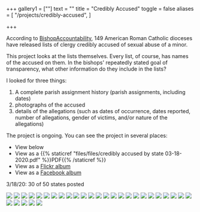 +++
gallery1 = [""]
text = ""
title = "Credibly Accused"
toggle = false
aliases = [
    "/projects/credibly-accused",
]

+++

According to [BishopAccountability](bishopaccountability.org), 149 American Roman Catholic dioceses have released lists of clergy credibly accused of sexual abuse of a minor. 

This project looks at the lists themselves. Every list, of course, has names of the accused on them. In the bishops' repeatedly stated goal of transparency, what other information do they include in the lists? 

I looked for three things: 
1) A complete parish assignment history (parish assignments, including dates)
2) photographs of the accused
3) details of the allegations (such as dates of occurrence, dates reported, number of allegations, gender of victims, and/or nature of the allegations)

The project is ongoing. You can see the project in several places:
* View below
* View as a {{% staticref "files/files/credibly accused by state 03-18-2020.pdf" %}}PDF{{% /staticref %}}
* View as a [Flickr album](https://www.flickr.com/photos/186519630@N06/albums/72157712699057908)
* View as a [Facebook album](https://www.facebook.com/pg/SharonKabel2/photos/?tab=album&album_id=2409345026043319)

3/18/20: 30 of 50 states posted

![](/uploads/credibly-accused/alabama.png)
![](/uploads/credibly-accused/alaska.png)
![](/uploads/credibly-accused/arkansas.png)
![](/uploads/credibly-accused/colorado.png)
![](/uploads/credibly-accused/connecticut.png)
![](/uploads/credibly-accused/delawaremaryland.png)
![](/uploads/credibly-accused/georgia.png)
![](/uploads/credibly-accused/hawaii.png)
![](/uploads/credibly-accused/idaho.png)
![](/uploads/credibly-accused/maine.png)
![](/uploads/credibly-accused/mississippi.png)
![](/uploads/credibly-accused/montana.png)
![](/uploads/credibly-accused/nebraska.png)
![](/uploads/credibly-accused/nevada.png)
![](/uploads/credibly-accused/newhampshire.png)
![](/uploads/credibly-accused/northcarolina.png)
![](/uploads/credibly-accused/northdakota.png)
![](/uploads/credibly-accused/oklahoma.png)
![](/uploads/credibly-accused/oregon.png)
![](/uploads/credibly-accused/rhodeisland.png)
![](/uploads/credibly-accused/southcarolina.png)
![](/uploads/credibly-accused/southdakota.png)
![](/uploads/credibly-accused/tennessee.png)
![](/uploads/credibly-accused/utah.png)
![](/uploads/credibly-accused/vermont.png)
![](/uploads/credibly-accused/virginia.png)
![](/uploads/credibly-accused/washingtondc.png)
![](/uploads/credibly-accused/washingtonstate.png)
![](/uploads/credibly-accused/westvirginia.png)
![](/uploads/credibly-accused/wyoming.png)
